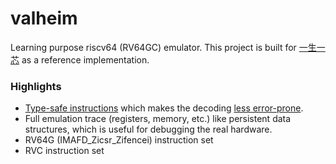# valheim
Learning purpose riscv64 (RV64GC) emulator.
This project is built for [一生一芯](https://ysyx.org/) as a reference implementation.

### Highlights
- [Type-safe instructions](./valheim-core/src/isa/typed.rs) which makes the decoding [less error-prone](./valheim-core/src/isa/decode.rs).
- Full emulation trace (registers, memory, etc.) like persistent data structures, which is useful for debugging the real hardware.
- RV64G (IMAFD_Zicsr_Zifencei) instruction set
- RVC instruction set
